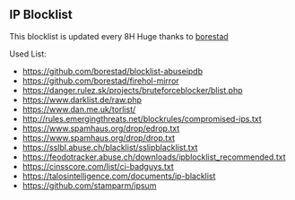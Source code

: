 ## IP Blocklist

This blocklist is updated every 8H
Huge thanks to [borestad](https://www.github.com/borestad)

Used List:
- https://github.com/borestad/blocklist-abuseipdb
- https://github.com/borestad/firehol-mirror
- https://danger.rulez.sk/projects/bruteforceblocker/blist.php
- https://www.darklist.de/raw.php
- https://www.dan.me.uk/torlist/
- http://rules.emergingthreats.net/blockrules/compromised-ips.txt
- https://www.spamhaus.org/drop/edrop.txt
- https://www.spamhaus.org/drop/drop.txt
- https://sslbl.abuse.ch/blacklist/sslipblacklist.txt
- https://feodotracker.abuse.ch/downloads/ipblocklist_recommended.txt
- https://cinsscore.com/list/ci-badguys.txt
- https://talosintelligence.com/documents/ip-blacklist
- https://github.com/stamparm/ipsum
